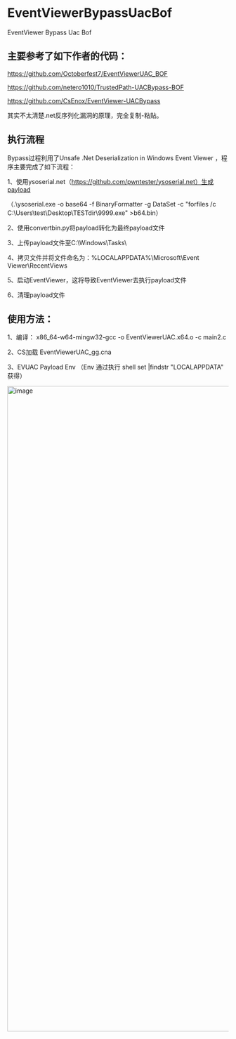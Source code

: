 # EventViewerBypassUacBof
EventViewer Bypass Uac Bof

## 主要参考了如下作者的代码：
https://github.com/Octoberfest7/EventViewerUAC_BOF

https://github.com/netero1010/TrustedPath-UACBypass-BOF

https://github.com/CsEnox/EventViewer-UACBypass

其实不太清楚.net反序列化漏洞的原理，完全复制-粘贴。

## 执行流程
Bypass过程利用了Unsafe .Net Deserialization in Windows Event Viewer ，程序主要完成了如下流程：

1、使用ysoserial.net（https://github.com/pwntester/ysoserial.net）生成payload

（.\ysoserial.exe -o base64 -f BinaryFormatter -g DataSet -c "forfiles /c C:\Users\test\Desktop\TESTdir\9999.exe" >b64.bin）

2、使用convertbin.py将payload转化为最终payload文件

3、上传payload文件至C:\Windows\Tasks\

4、拷贝文件并将文件命名为：%LOCALAPPDATA%\Microsoft\Event Viewer\RecentViews

5、启动EventViewer，这将导致EventViewer去执行payload文件

6、清理payload文件

## 使用方法：

1、编译：
x86_64-w64-mingw32-gcc -o EventViewerUAC.x64.o -c main2.c

2、CS加载 EventViewerUAC_gg.cna

3、EVUAC Payload Env （Env 通过执行 shell set |findstr \"LOCALAPPDATA\" 获得）

<img width="1470" alt="image" src="https://user-images.githubusercontent.com/37012218/180590710-ad9400e6-b6ca-4fd3-bee4-cd3dc3715964.png">
